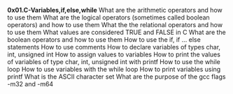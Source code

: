 **0x01.C-Variables,if,else,while**
What are the arithmetic operators and how to use them
What are the logical operators (sometimes called boolean operators) and how to use them
What the the relational operators and how to use them
What values are considered TRUE and FALSE in C
What are the boolean operators and how to use them
How to use the if, if ... else statements
How to use comments
How to declare variables of types char, int, unsigned int
How to assign values to variables
How to print the values of variables of type char, int, unsigned int with printf
How to use the while loop
How to use variables with the while loop
How to print variables using printf
What is the ASCII character set
What are the purpose of the gcc flags -m32 and -m64